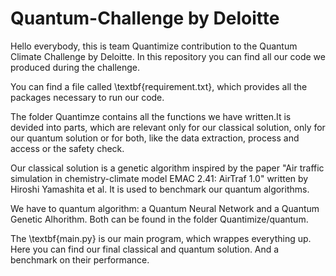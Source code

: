 # Quantum-Challenge by Deloitte
Hello everybody,
this is team Quantimize contribution to the Quantum Climate Challenge by Deloitte.
In this repository you can find all our code we produced during the challenge.

You can find a file called \textbf{requirement.txt}, which provides all the packages necessary to run our code. 

The folder Quantimze contains all the functions we have written.It is devided into parts, which are relevant only for our classical solution, only for our quantum solution or for both, like the data extraction, process and access or the safety check.

Our classical solution is a genetic algorithm inspired by the paper "Air traffic simulation in chemistry-climate model EMAC 2.41: AirTraf 1.0" written by Hiroshi Yamashita et al. It is used to benchmark our quantum algorithms.

We have to quantum algorithm: a Quantum Neural Network and a Quantum Genetic Alhorithm. Both can be found in the folder Quantimize/quantum.

The \textbf{main.py} is our main program, which wrappes everything up. Here you can find our final classical and quantum solution. And a benchmark on their performance. 


